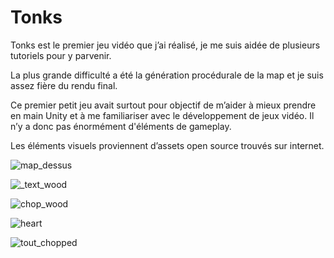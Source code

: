 # Tonks

Tonks est le premier jeu vidéo que j’ai réalisé, je me suis aidée de plusieurs tutoriels pour y parvenir.

La plus grande difficulté a été la génération procédurale de la map et je suis assez fière du rendu final. 

Ce premier petit jeu avait surtout pour objectif de m’aider à mieux prendre en main Unity et à me familiariser avec le développement de jeux vidéo. Il n’y a donc pas énormément d'éléments de gameplay.

Les éléments visuels proviennent d’assets open source trouvés sur internet.

![map_dessus](https://user-images.githubusercontent.com/62560237/107148911-18da5d80-6956-11eb-8715-dc0f25c87b8b.PNG)

![_text_wood](https://user-images.githubusercontent.com/62560237/107148915-1d067b00-6956-11eb-86e4-bfa9bf870030.PNG)

![chop_wood](https://user-images.githubusercontent.com/62560237/107148917-1e37a800-6956-11eb-8267-e7852639310b.PNG)

![heart](https://user-images.githubusercontent.com/62560237/107148921-1f68d500-6956-11eb-9762-52f8b7d5c9f8.PNG)

![tout_chopped](https://user-images.githubusercontent.com/62560237/107148922-20016b80-6956-11eb-9adf-fe7c45a31a71.PNG)


